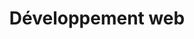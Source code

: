 ---
title: "Développement web"
logo: 'https://cdn.jsdelivr.net/gh/devicons/devicon/icons/html5/html5-original.svg'
rangeHaut: false
rangeBas: true
---